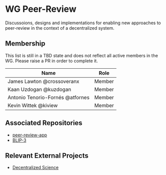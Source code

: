 # WG Peer-Review

Discussoions, designs and implementations for enabling new approaches to peer-review in the context of a decentralized system.

## Membership

This list is still in a TBD state and does not reflect all active members in the WG.
Please raise a PR in order to complete it.

| Name | Role |
| ----- | ----- |
| James Lawton @crossoveranx | Member |
| Kaan Uzdogan @kuzdogan | Member |
| Antonio Tenorio-Fornés @atfornes | Member |
| Kevin Wittek @kiview | Member |

## Associated Repositories

* [peer-review-app](https://github.com/bloxberg-org/peer-review-app)
* [BLIP-3](https://github.com/bloxberg-org/blips/blob/master/blips/blip-3-peerreview.md)

## Relevant External Projects

* [Decentralized Science](https://decentralized.science/)
